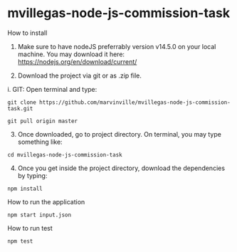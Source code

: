 # mvillegas-node-js-commission-task

How to install

1. Make sure to have nodeJS preferrably version v14.5.0 on your local machine. You may download it here: https://nodejs.org/en/download/current/

2. Download the project via git or as .zip file.
  
  i. GIT: Open terminal and type:

  `git clone https://github.com/marvinville/mvillegas-node-js-commission-task.git`

  `git pull origin master`

3. Once downloaded, go to project directory. On terminal, you may type something like:

`cd mvillegas-node-js-commission-task`

4. Once you get inside the project directory, download the dependencies by typing:

`npm install`

How to run the application

`npm start input.json`

How to run test

`npm test`
